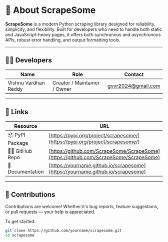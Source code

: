 # 📘 About ScrapeSome

**ScrapeSome** is a modern Python scraping library designed for reliability, simplicity, and flexibility. Built for developers who need to handle both static and JavaScript-heavy pages, it offers both synchronous and asynchronous APIs, robust error handling, and output formatting tools.

---

## 👨‍💻 Developers

| Name        | Role             | Contact                     |
|-------------|------------------|-----------------------------|
| Vishnu Vardhan Reddy  | Creator / Maintainer / Owner | [gvvr2024@gmail.com](mailto:gvvr2024@gmail.com) |

---

## 🔗 Links

| Resource           | URL                                                   |
|--------------------|--------------------------------------------------------|
| 📦 PyPI Package     | [https://pypi.org/project/scrapesome/](https://pypi.org/project/scrapesome/) |
| 🧑‍💻 GitHub Repo     | [https://github.com/ScrapeSome/ScrapeSome](https://github.com/ScrapeSome/ScrapeSome) |
| 📄 Documentation    | [https://yourname.github.io/scrapesome](https://yourname.github.io/scrapesome) |

---

## 🤝 Contributions

Contributions are welcome! Whether it's bug reports, feature suggestions, or pull requests — your help is appreciated.

To get started:

```bash
git clone https://github.com/yourname/scrapesome.git
cd scrapesome
```
